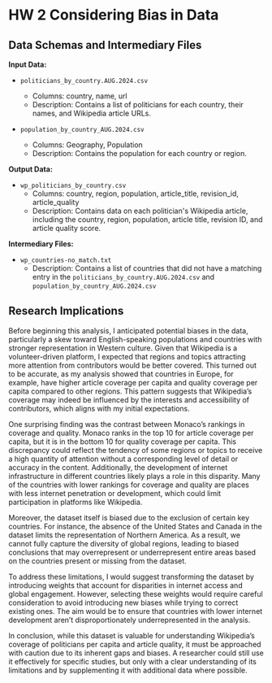 # HW 2 Considering Bias in Data

## Data Schemas and Intermediary Files

**Input Data:**

*   `politicians_by_country.AUG.2024.csv`
    *   Columns: country, name, url
    *   Description: Contains a list of politicians for each country, their names, and Wikipedia article URLs.

*   `population_by_country_AUG.2024.csv`
    *   Columns: Geography, Population
    *   Description: Contains the population for each country or region.

**Output Data:**

*   `wp_politicians_by_country.csv`
    *   Columns: country, region, population, article_title, revision_id, article_quality
    *   Description: Contains data on each politician's Wikipedia article, including the country, region, population, article title, revision ID, and article quality score.

**Intermediary Files:**

*   `wp_countries-no_match.txt`
    *   Description: Contains a list of countries that did not have a matching entry in the `politicians_by_country.AUG.2024.csv` and `population_by_country_AUG.2024.csv`

## Research Implications
Before beginning this analysis, I anticipated potential biases in the data, particularly a skew toward English-speaking populations and countries with stronger representation in Western culture. Given that Wikipedia is a volunteer-driven platform, I expected that regions and topics attracting more attention from contributors would be better covered. This turned out to be accurate, as my analysis showed that countries in Europe, for example, have higher article coverage per capita and quality coverage per capita compared to other regions. This pattern suggests that Wikipedia’s coverage may indeed be influenced by the interests and accessibility of contributors, which aligns with my initial expectations.

One surprising finding was the contrast between Monaco’s rankings in coverage and quality. Monaco ranks in the top 10 for article coverage per capita, but it is in the bottom 10 for quality coverage per capita. This discrepancy could reflect the tendency of some regions or topics to receive a high quantity of attention without a corresponding level of detail or accuracy in the content. Additionally, the development of internet infrastructure in different countries likely plays a role in this disparity. Many of the countries with lower rankings for coverage and quality are places with less internet penetration or development, which could limit participation in platforms like Wikipedia.

Moreover, the dataset itself is biased due to the exclusion of certain key countries. For instance, the absence of the United States and Canada in the dataset limits the representation of Northern America. As a result, we cannot fully capture the diversity of global regions, leading to biased conclusions that may overrepresent or underrepresent entire areas based on the countries present or missing from the dataset.

To address these limitations, I would suggest transforming the dataset by introducing weights that account for disparities in internet access and global engagement. However, selecting these weights would require careful consideration to avoid introducing new biases while trying to correct existing ones. The aim would be to ensure that countries with lower internet development aren’t disproportionately underrepresented in the analysis.

In conclusion, while this dataset is valuable for understanding Wikipedia’s coverage of politicians per capita and article quality, it must be approached with caution due to its inherent gaps and biases. A researcher could still use it effectively for specific studies, but only with a clear understanding of its limitations and by supplementing it with additional data where possible.

